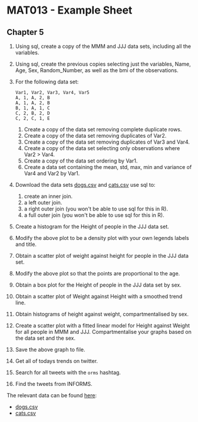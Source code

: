 # MAT013 - Example Sheet
## Chapter 5

1.  Using sql, create a copy of the MMM and JJJ data sets, including all the variables.

2.  Using sql, create the previous copies selecting just the variables, Name, Age, Sex, Random\_Number, as well as the bmi of the observations.

3.  For the following data set:

        Var1, Var2, Var3, Var4, Var5
        A, 1, A, 2, B
        A, 1, A, 2, B
        B, 1, A, 1, C
        C, 2, B, 2, D
        C, 2, C, 1, E

    1.  Create a copy of the data set removing complete duplicate rows.
    2.  Create a copy of the data set removing duplicates of Var2.
    3.  Create a copy of the data set removing duplicates of Var3 and Var4.
    4.  Create a copy of the data set selecting only observations where Var2 $>$ Var4.
    5.  Create a copy of the data set ordering by Var1.
    6.  Create a data set containing the mean, std, max, min and variance of Var4 and Var2 by Var1.

4.  Download the data sets [dogs.csv](../Data/C5/dogs.csv) and [cats.csv](../Data/C5/cats.csv) use sql to:

    1.  create an inner join.
    2.  a left outer join.
    3.  a right outer join (you won't be able to use sql for this in R).
    4.  a full outer join (you won't be able to use sql for this in R).

5.  Create a histogram for the Height of people in the JJJ data set.

6.  Modify the above plot to be a density plot with your own legends labels and title.

7.  Obtain a scatter plot of weight against height for people in the JJJ data set.

8.  Modify the above plot so that the points are proportional to the age.

9.  Obtain a box plot for the Height of people in the JJJ data set by sex.

10. Obtain a scatter plot of Weight against Height with a smoothed trend line.

11. Obtain histograms of height against weight, compartmentalised by sex.

12. Create a scatter plot with a fitted linear model for Height against Weight for all people in MMM and JJJ. Compartmentalise your graphs based on the data set and the sex.

13. Save the above graph to file.

14. Get all of todays trends on twitter.

15. Search for all tweets with the `orms` hashtag.

16. Find the tweets from INFORMS.

The relevant data can be found [here](../Data/index.html):

- [dogs.csv](../Data/C5/dogs.csv)
- [cats.csv](../Data/C5/cats.csv)
